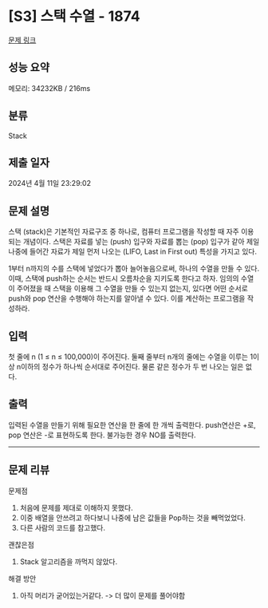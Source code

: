 # [S3] 스택 수열 - 1874
[문제 링크](https://www.acmicpc.net/problem/1874)

## 성능 요약
메모리: 34232KB / 216ms

## 분류
Stack

## 제출 일자
2024년 4월 11일 23:29:02

## 문제 설명
스택 (stack)은 기본적인 자료구조 중 하나로, 컴퓨터 프로그램을 작성할 때 자주 이용되는 개념이다. 스택은 자료를 넣는 (push) 입구와 자료를 뽑는 (pop) 입구가 같아 제일 나중에 들어간 자료가 제일 먼저 나오는 (LIFO, Last in First out) 특성을 가지고 있다.

1부터 n까지의 수를 스택에 넣었다가 뽑아 늘어놓음으로써, 하나의 수열을 만들 수 있다. 이때, 스택에 push하는 순서는 반드시 오름차순을 지키도록 한다고 하자. 임의의 수열이 주어졌을 때 스택을 이용해 그 수열을 만들 수 있는지 없는지, 있다면 어떤 순서로 push와 pop 연산을 수행해야 하는지를 알아낼 수 있다. 이를 계산하는 프로그램을 작성하라.

## 입력
첫 줄에 n (1 ≤ n ≤ 100,000)이 주어진다. 둘째 줄부터 n개의 줄에는 수열을 이루는 1이상 n이하의 정수가 하나씩 순서대로 주어진다. 물론 같은 정수가 두 번 나오는 일은 없다.

## 출력
입력된 수열을 만들기 위해 필요한 연산을 한 줄에 한 개씩 출력한다. push연산은 +로, pop 연산은 -로 표현하도록 한다. 불가능한 경우 NO를 출력한다.

---
## 문제 리뷰
문제점 
 1. 처음에 문제를 제대로 이해하지 못했다.
 2. 이중 배열을 안쓰려고 하다보니 나중에 남은 값들을 Pop하는 것을 빼먹었었다.
 3. 다른 사람의 코드를 참고했다.

괜찮은점
 1. Stack 알고리즘을 까먹지 않았다.

해결 방안
 1. 아직 머리가 굳어있는거같다. -> 더 많이 문제를 풀어야함